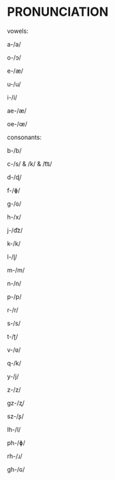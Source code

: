 # PRONUNCIATION

vowels:



a-/a/

o-/ɔ/

e-/æ/

u-/u/

i-/i/

ae-/æ/

oe-/œ/


consonants:



b-/b/

c-/s/ & /k/ & /t͡s/

d-/ɖ/

f-/ɸ/

g-/ɢ/

h-/x/

j-/d͡z/

k-/k/

l-/ɭ/

m-/m/

n-/n/

p-/p/

r-/r/

s-/s/

t-/ʈ/

v-/ʋ/

q-/k/

y-/j/

z-/z/

gz-/ʐ/

sz-/ʂ/

lh-/l/

ph-/ɸ/

rh-/ɹ/

gh-/ɢ/

